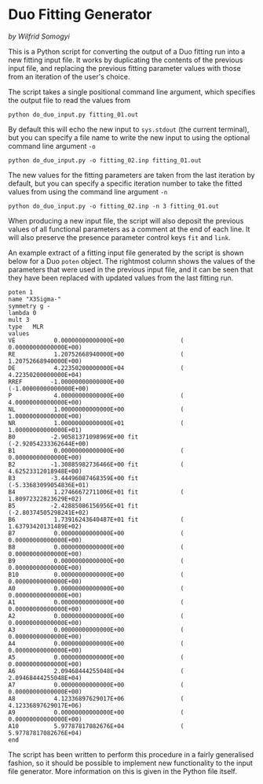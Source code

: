 # Duo Fitting Generator
_by Wilfrid Somogyi_

This is a Python script for converting the output of a Duo fitting run into a new fitting input file. It works by duplicating the contents of the previous input file, and replacing the previous fitting parameter values with those from an iteration of the user's choice.

The script takes a single positional command line argument, which specifies the output file to read the values from

```
python do_duo_input.py fitting_01.out
```

By default this will echo the new input to `sys.stdout` (the current terminal), but you can specify a file name to write the new input to using the optional command line argument `-o`

```
python do_duo_input.py -o fitting_02.inp fitting_01.out
```

The new values for the fitting parameters are taken from the last iteration by default, but you can specify a specific iteration number to take the fitted values from using the command line argument `-n`

```
python do_duo_input.py -o fitting_02.inp -n 3 fitting_01.out
```

When producing a new input file, the script will also deposit the previous values of all functional parameters as a comment at the end of each line. It will also preserve the presence parameter control keys `fit` and `link`. 

An example extract of a fitting input file generated by the script is shown below for a Duo `poten` object. The rightmost column shows the values of the parameters that were used in the previous input file, and it can be seen that they have been replaced with updated values from the last fitting run.

```
poten 1
name "X3Sigma-"
symmetry g -
lambda 0
mult 3
type   MLR
values
VE           0.00000000000000E+00                ( 0.00000000000000E+00)
RE           1.20752668940000E+00                ( 1.20752668940000E+00)
DE           4.22350200000000E+04                ( 4.22350200000000E+04)
RREF        -1.00000000000000E+00                (-1.00000000000000E+00)
P            4.00000000000000E+00                ( 4.00000000000000E+00)
NL           1.00000000000000E+00                ( 1.00000000000000E+00)
NR           1.00000000000000E+01                ( 1.00000000000000E+01)
B0          -2.90581371098969E+00 fit            (-2.92054233362644E+00)
B1           0.00000000000000E+00                ( 0.00000000000000E+00)
B2          -1.30885982736466E+00 fit            ( 4.62523312018948E+00)
B3          -3.44496087468359E+00 fit            (-5.33683099054836E+01)
B4           1.27466672711006E+01 fit            ( 1.80972322823629E+02)
B5          -2.42885086156956E+01 fit            (-2.80374505298241E+02)
B6           1.73916243640487E+01 fit            ( 1.63793420131489E+02)
B7           0.00000000000000E+00                ( 0.00000000000000E+00)
B8           0.00000000000000E+00                ( 0.00000000000000E+00)
B9           0.00000000000000E+00                ( 0.00000000000000E+00)
B10          0.00000000000000E+00                ( 0.00000000000000E+00)
A0           0.00000000000000E+00                ( 0.00000000000000E+00)
A1           0.00000000000000E+00                ( 0.00000000000000E+00)
A2           0.00000000000000E+00                ( 0.00000000000000E+00)
A3           0.00000000000000E+00                ( 0.00000000000000E+00)
A4           0.00000000000000E+00                ( 0.00000000000000E+00)
A5           0.00000000000000E+00                ( 0.00000000000000E+00)
A6           2.09468444255048E+04                ( 2.09468444255048E+04)
A7           0.00000000000000E+00                ( 0.00000000000000E+00)
A8           4.12336897629017E+06                ( 4.12336897629017E+06)
A9           0.00000000000000E+00                ( 0.00000000000000E+00)
A10          5.97787817082676E+04                ( 5.97787817082676E+04)
end
```

The script has been written to perform this procedure in a fairly generalised fashion, so it should be possible to implement new functionality to the input file generator. More information on this is given in the Python file itself.